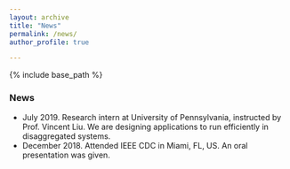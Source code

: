 ```yaml
---
layout: archive
title: "News"
permalink: /news/
author_profile: true

---
```


{% include base_path %}

### News

- July 2019. Research intern at University of Pennsylvania, instructed by Prof. Vincent Liu. We are designing applications to run efficiently in disaggregated systems.
- December 2018. Attended IEEE CDC in Miami, FL, US. An oral presentation was given.